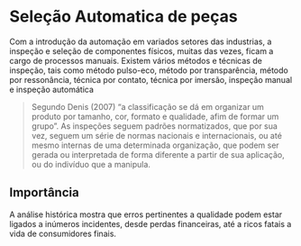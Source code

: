 # Seleção Automatica de peças

Com a introdução da automação em variados setores das industrias, a inspeção e seleção de componentes físicos, muitas das vezes, ficam a cargo de processos manuais. Existem vários métodos e técnicas de inspeção, tais como método pulso-eco, método por transparência, método por ressonância, técnica por contato, técnica por imersão, inspeção manual e inspeção automática

>Segundo Denis (2007) “a classificação se dá em organizar um produto por tamanho, cor, formato e qualidade, afim de formar um grupo”. As inspeções seguem padrões normatizados, que por sua vez, seguem um série de normas nacionais e internacionais, ou até mesmo internas de uma determinada organização, que podem ser gerada ou interpretada de forma diferente a partir de sua aplicação, ou do indivíduo que a manipula.

## Importância
A análise histórica mostra que erros pertinentes a qualidade podem estar ligados a inúmeros incidentes, desde perdas financeiras, até a ricos fatais a vida de consumidores finais. 

